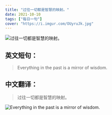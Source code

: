 ```yaml
---
title: "过往一切都是智慧的映射。"
date: 2021-10-10
tags: ["每日一句"]
cover: "https://i.imgur.com/OUyruJk.jpg"
---
```


![过往一切都是智慧的映射。](https://i.imgur.com/8fdNdBs.jpg)

## 英文短句：
> Everything in the past is a mirror of wisdom.

<!--more-->

## 中文翻译：
> 过往一切都是智慧的映射。

![Everything in the past is a mirror of wisdom.](https://i.imgur.com/8DU5NhR.jpg)

